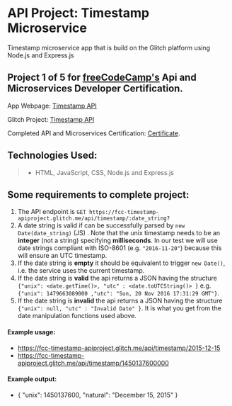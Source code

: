 
# API Project: Timestamp Microservice
  Timestamp microservice app that is build on the Glitch platform using Node.js and Express.js

## Project 1 of 5 for [freeCodeCamp's](https://www.freecodecamp.com) Api and Microservices Developer Certification.

App Webpage: [Timestamp API](https://fcc-timestamp-apiproject.glitch.me "Timestamp App") 

Glitch Project: [Timestamp API](https://glitch.com/~fcc-timestamp-apiproject)
 
Completed API and Microservices Certification: [Certificate](https://www.freecodecamp.org/certification/carlitos/apis-and-microservices "FreeCodeCamp.Com").

## Technologies Used:
> * HTML, JavaScript, CSS, Node.js and Express.js   

## Some requirements to complete project:
1. The API endpoint is `GET https://fcc-timestamp-apiproject.glitch.me/api/timestamp/:date_string?`
2. A date string is valid if can be successfully parsed by `new Date(date_string)` (JS) . Note that the unix timestamp needs to be an **integer** (not a string) specifying **milliseconds**. In our test we will use date strings compliant with ISO-8601 (e.g. `"2016-11-20"`) because this will ensure an UTC timestamp.
3. If the date string is **empty** it should be equivalent to trigger `new Date()`, i.e. the service uses the current timestamp.
4. If the date string is **valid** the api returns a JSON having the structure 
`{"unix": <date.getTime()>, "utc" : <date.toUTCString()> }`
e.g. `{"unix": 1479663089000 ,"utc": "Sun, 20 Nov 2016 17:31:29 GMT"}`.
5. If the date string is **invalid** the api returns a JSON having the structure `{"unix": null, "utc" : "Invalid Date" }`. It is what you get from the date manipulation functions used above.

#### Example usage:
* https://fcc-timestamp-apiproject.glitch.me/api/timestamp/2015-12-15
* https://fcc-timestamp-apiproject.glitch.me/api/timestamp/1450137600000

#### Example output:
* { "unix": 1450137600, "natural": "December 15, 2015" }
